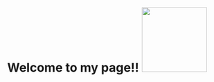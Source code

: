 <h1>Welcome to my page!! <img src="https://octodex.github.com/images/homercat.png" width="150"/></h1>
